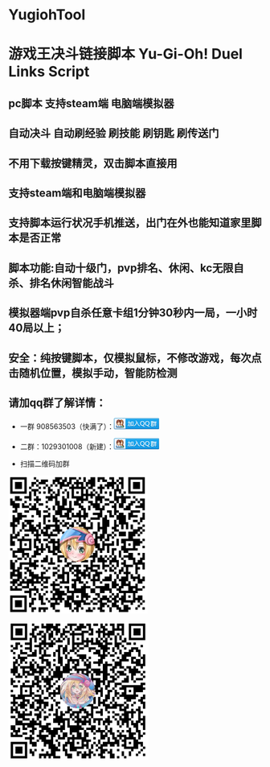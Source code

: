 # YugiohTool
# 游戏王决斗链接脚本 Yu-Gi-Oh! Duel Links Script
## pc脚本 支持steam端 电脑端模拟器 
## 自动决斗 自动刷经验 刷技能 刷钥匙 刷传送门 
## 不用下载按键精灵，双击脚本直接用
## 支持steam端和电脑端模拟器 
## 支持脚本运行状况手机推送，出门在外也能知道家里脚本是否正常 
## 脚本功能:自动十级门，pvp排名、休闲、kc无限自杀、排名休闲智能战斗 
## 模拟器端pvp自杀任意卡组1分钟30秒内一局，一小时40局以上； 
## 安全：纯按键脚本，仅模拟鼠标，不修改游戏，每次点击随机位置，模拟手动，智能防检测  


## 请加qq群了解详情：  
- 一群 908563503（快满了）：<a target="_blank" href="//shang.qq.com/wpa/qunwpa?idkey=a9fc731dc99adda32f42d793e8b75936ccd84a1728f12b5790fd1ce52a48e713"><img border="0" src="image/join_qq_group.png" alt="游戏王决斗链接脚本交流1群" title="点击加入游戏王决斗链接脚本交流群"></a>  
- 二群：1029301008（新建）：<a target="_blank" href="https://qm.qq.com/cgi-bin/qm/qr?k=7Ppuf4VaCxQ-u-DIJIePEsdQyOM2mGNo&jump_from=webapi"><img border="0" src="image/join_qq_group.png" alt="游戏王决斗链接脚本交流2群" title="决斗链接国际服/国服"></a>


- 扫描二维码加群

![](image/qqgroup1.png)

![](image/qqgroup2.png)



